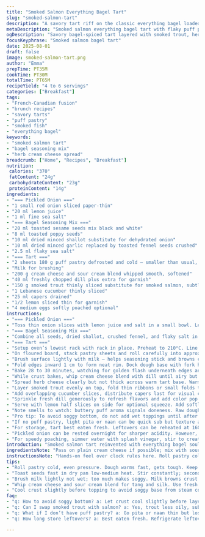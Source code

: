 ```yaml
---
title: "Smoked Salmon Everything Bagel Tart"
slug: "smoked-salmon-tart"
description: "A savory tart riff on the classic everything bagel loaded with smoked trout and fresh herbs. A buttery flaky crust, a creamy herbed spread, and crisp cucumber combine with zingy pickled onion and capers for bites that burst. The bagel seasoning mix gets a twist with toasted fennel seeds swapping garlic, lending unexpected depth. Finished with optional soft poached eggs; great brunch or light dinner. Texture plays and aroma signals guide the bake and assembly. Master crust puff and avoid soggy bottom with a quick blind bake. A blend of sour cream and cream cheese replaces straight cream cheese for extra tang and silk. The lemon zest is background shimmer, not overt citrus attack. A confident pie that stands out, far from basic."
metaDescription: "Smoked salmon everything bagel tart with flaky puff pastry, herbed cream cheese mix, pickled onion, cucumber, capers. Crisp crust, subtle fennel, soft eggs optional."
ogDescription: "Savory bagel-spiced tart layered with smoked trout, herbed cream cheese blend, pickled onion, cucumber, capers. Crisp flaky crust, toasted fennel twist, soft poached eggs optional."
focusKeyphrase: "Smoked salmon bagel tart"
date: 2025-08-01
draft: false
image: smoked-salmon-tart.png
author: "Emma"
prepTime: PT35M
cookTime: PT30M
totalTime: PT65M
recipeYield: "4 to 6 servings"
categories: ["Breakfast"]
tags:
- "French-Canadian fusion"
- "brunch recipes"
- "savory tarts"
- "puff pastry"
- "smoked fish"
- "everything bagel"
keywords:
- "smoked salmon tart"
- "bagel seasoning mix"
- "herb cream cheese spread"
breadcrumb: ["Home", "Recipes", "Breakfast"]
nutrition: 
 calories: "370"
 fatContent: "24g"
 carbohydrateContent: "23g"
 proteinContent: "14g"
ingredients:
- "=== Pickled Onion ==="
- "1 small red onion sliced paper-thin"
- "20 ml lemon juice"
- "1 ml fine sea salt"
- "=== Bagel Seasoning Mix ==="
- "20 ml toasted sesame seeds mix black and white"
- "8 ml toasted poppy seeds"
- "10 ml dried minced shallot substitute for dehydrated onion"
- "10 ml dried minced garlic replaced by toasted fennel seeds crushed"
- "2.5 ml flaky sea salt"
- "=== Tart ==="
- "2 sheets 180 g puff pastry defrosted and cold — smaller than usual, puff spreads less and crispier"
- "Milk for brushing"
- "200 g cream cheese and sour cream blend whipped smooth, softened"
- "40 ml freshly chopped dill plus extra for garnish"
- "150 g smoked trout thinly sliced substitute for smoked salmon, subtler flavor"
- "1 Lebanese cucumber thinly sliced"
- "25 ml capers drained"
- "1/2 lemon sliced thin for garnish"
- "4 medium eggs softly poached optional"
instructions:
- "=== Pickled Onion ==="
- "Toss thin onion slices with lemon juice and salt in a small bowl. Let rest minimum 15 minutes to soften sharpness and lift color. Drain excess before layering on tart."
- "=== Bagel Seasoning Mix ==="
- "Combine all seeds, dried shallot, crushed fennel, and flaky salt in a small bowl. Toast sesame and poppy seeds gently in pan beforehand to release oil aroma. Keep airtight at room temp up to 3 months. Use vibrant toasted fennel for anise twist, avoid overpowering garlic punch."
- "=== Tart ==="
- "Setup oven’s lowest rack with rack in place. Preheat to 210°C. Line baking sheet with silicone mat or parchment paper."
- "On floured board, stack pastry sheets and roll carefully into approx 36 x 24 cm rectangle. Keep cold, gentle pressure avoids toughening dough. Transfer to baking sheet."
- "Brush surface lightly with milk — helps seasoning stick and browns crust well. Sprinkle bagel seasoning evenly and pat lightly with fingertips. Flip pastry, seasoning side down on mat or parchment. This dulls the raw seed sharpness, gently toasting them inside during bake."
- "Fold edges inward 1 cm to form neat rim. Dock dough base with fork holes evenly spaced so steam escapes; crust won’t bubble up explosively or warp."
- "Bake 28 to 30 minutes, watching for golden flash underneath edges and uniform puff. Crust should be crisp, not burnt. If puff too violent, prick again mid-bake."
- "While crust bakes, whip cream cheese blend with dill until airy but stable."
- "Spread herb cheese clearly but not thick across warm tart base. Warm crust absorbs fat better, no slipping."
- "Layer smoked trout evenly on top, fold thin ribbons or small folds to show texture. Scatter drained pickled onion on trout, pressing gently."
- "Add overlapping cucumber slices, distribute capers last for visual contrast and bursts of salt."
- "Sprinkle fresh dill generously to refresh flavors and add color pop."
- "Serve with lemon half slices on side for optional squeeze. Add softly poached eggs if using. Runny yolk mixes with creamy layer, richness balanced by cucumber crisp."
- "Note smells to watch: buttery puff aroma signals doneness. Raw dough smell means underbaked still, needs more time. When picking seasoning seeds, avoid stale or burnt smells."
- "Pro tip: To avoid soggy bottom, do not add wet toppings until after crust cools slightly. Any watery ingredient will drag sogginess into crust fast."
- "If no puff pastry, light pita or naan can be quick sub but texture and lift differ drastically. Cheese layer thicker to compensate."
- "For storage, tart best eaten fresh. Leftovers can be reheated at 160°C for 5-7 minutes to crisp back up."
- "Pickled onion can be rested overnight for sharper acidity. However, overpickled can overpower delicate smoked fish."
- "For speedy poaching, simmer water with splash vinegar, stir to create vortex, drop eggs gently, 3-4 minutes depending on size. Test yolk doneness fast in cold water bath."
introduction: "Smoked salmon tart reinvented with everything bagel soul. Or smoked trout devilry, if you want to play it subtle smoky instead of oily salted. Puff pastry game strong here—get crisp and flaky or bust. Learned the hard way raw seasoning on top burns and gets bitter; flipping it under softens and toasts internally. Dill and sour cream combo adds a lift that plain cream cheese cannot. Toasted fennel over garlic in mix gives surprising puck and sweetness. Pickled onion soft, tangy, no bite that punches—you want perforation, not attack—cucumber cools. Capers salt pockets that divide and conquer. Best with soft poached eggs, yolk spilling like sunrise through this layered gem. Bake low and slow; watch crust puff for gold flashes and texture delicate but firm."
ingredientsNote: "Pass on plain cream cheese if possible; mix with sour cream for brightness and spreadability. Puff pastry thinner but enough weight is crucial, thinner sheets crisp better but risk drying. All seeds toast quickly; watch for smoke or burnt bitter flavors—toast in dry skillet over medium heat 1–2 minutes max, stirring constantly to avoid char. Dried shallot replaces difficult to find dehydrated onion; shallot lends gentler sweetness. Fennel seed crushed pops flavor in the mix, garlic replaced to avoid overpower. Pickled onion is staple; lemon juice can be swapped for white vinegar for zingier acidity but lemon keeps it fresh and fruity. Salmon swaps for trout are intentional; trout less oily, fishy, holds subtle smoky notes. Caper quantity reduced slightly for balance with bright lemon. Milk brushed crust browns better than water or egg wash here; egg white risks uneven color."
instructionsNote: "Hands-on feel over clock rules here. Roll pastry cold and even; dough warms fast, easy to toughen crust. Flipping seasoning semifixated into dough inside prevents burning seed edges; results more aromatic complex flavor. Docking crucial—skipping leads to ugly crust bubbles and uneven bake, compromising texture. Oven rack lowest helps puff rise from bottom before heat overwhelms layers. Color shift, light nutty smell, and faint crackle sound tell crust ready. Cream cheese whipped with dill expands surface for better spread without tearing pastry. Build layers just before serving to keep pickle crunch and cucumber fresh. Poached eggs optional but worth mastering; yolk breaks into creamy base carrying salty fish and herbs. Crowded pan steams, avoids crisp; bake on large sheet for airflow and even heat. Leftovers score best reheated low and slow for texture recovery. Cool crust slightly before topping to avoid sogginess from steam condensation."
tips:
- "Roll pastry cold, even pressure. Dough warms fast, gets tough. Keep floured board ready. Handle gently. Folding edges 1 cm forms neat rim, helps hold layers later. Dock with fork evenly to avoid big bubbles. Watch oven bottom rack - puff signals early doneness; listen for faint crackle, smell buttery toast. Hot edges too dark means reduce heat or bake time next round."
- "Toast seeds fast in dry pan low-medium heat. Stir constantly; seconds turn bitter burnt. Sesame and poppy give aroma first, add fennel crushed last to avoid overwhelming anise note. Garlic replaced with fennel stops harsh punch; subtle, unexpected flavor lift. Mix all seeds with flaky salt before toasting. Store airtight room temp max 3 months, stays fresh for repeats."
- "Brush milk lightly not wet; too much makes soggy. Milk browns crust better than water or egg white here. Flip pastry to seed side down on parchment before baking. This softens raw seed edges, toasts inside. Baking seed side up burns seeds, tastes bitter. Folding edges seals filling inside. Watch puff mid-bake; prick again if rising too violently so crust holds shape, no warps."
- "Whip cream cheese and sour cream blend for tang and silk. Use fresh dill chopped well, fold gently to keep airy texture. Spread warm tart base thin layer; warm crust absorbs fat better, stops slipping layers. Layer fish thin; trout subtler than salmon, less oily. Press pickled onion lightly on fish to keep crunch, no dripping moisture. Add cucumber slices and capers last for bursts of salt and cool crunch."
- "Cool crust slightly before topping to avoid soggy base from steam condensation. Store leftovers refrigerated, reheat low oven 160°C 5-7 mins to crisp crust back up. If no puff pastry, substitute with thin pita or naan; thicker cheese layer helps texture. Pickled onions benefit from minimum 15 mins rest or overnight for sharper tang but overpickling dulls fish flavors. Poach eggs gently with vinegar water vortex for 3-4 mins; yolk runny adds rich creaminess to finished tart."
faq:
- "q: How to avoid soggy bottom? a: Let crust cool slightly before layering wet toppings. Wet fillings drag moisture fast, ruins crispness. Dock dough base well so steam can escape during baking. Blind bake crust enough but not overbrown. If crust soft, lower oven or bake longer next time."
- "q: Can I swap smoked trout with salmon? a: Yes, trout less oily, subtler smoke. Salmon stronger flavor. Adjust toppings accordingly. Use fresh dill for herb balance. Pickled onion softens bite with both. Fish texture affects layering; trout is easier to fold thin ribbons for texture play."
- "q: What if I don’t have puff pastry? a: Go pita or naan thin but lose some puff texture. Cheese layer thicker to make up for less lift. Bake crisp on pan first. Watch dough thickness or it tastes dense. Toast seeds same way to keep seasoning flavor intact. Crust won't be flaky but still tasty base."
- "q: How long store leftovers? a: Best eaten fresh. Refrigerate leftover tart covered, 1-2 days max. Reheat oven 160° for 5-7 mins crisp crust. Avoid microwave; soggy crust. Pickled onion can over-soak fish if stored too long. If freezing, wrap well, thaw slow, reheat gently. Texture changes, expect softer layers."

---
```

